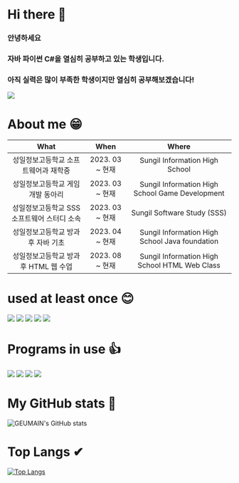 # Hi there 👋
### 안녕하세요
### 자바 파이썬 C#을 열심히 공부하고 있는 학생입니다.
### 아직 실력은 많이 부족한 학생이지만 열심히 공부해보겠습니다!
<img src="https://capsule-render.vercel.app/api?type=wave&color=auto&height=500&section=header&text=Welcome!&fontSize=90&animation = twinkling" />

# About me 😁
| What | When | Where |
|:--------:|:--------:|:--------:|
| 성일정보고등학교 소프트웨어과 재학중 | 2023. 03 ~ 현재 | Sungil Information High School |
| 성일정보고등학교 게임개발 동아리 | 2023. 03 ~ 현재 | Sungil Information High School Game Development|
| 성일정보고등학교 SSS 소프트웨어 스터디 소속 | 2023. 03 ~ 현재 | Sungil Software Study (SSS)|
| 성일정보고등학교 방과후 자바 기초 | 2023. 04 ~ 현재 | Sungil Information High School Java foundation|
| 성일정보고등학교 방과후 HTML 웹 수업 | 2023. 08 ~ 현재 | Sungil Information High School HTML Web Class|

# used at least once 😊
<img src="https://img.shields.io/badge/Java-F7DF1E?style=for-the-badge&logo=javascript&logoColor=white">
<img src="https://img.shields.io/badge/Python-3776AB?style=for-the-badge&logo=python&logoColor=white">
<img src="https://img.shields.io/badge/csharp-239120?style=for-the-badge&logo=csharp&logoColor=white">
<img src="https://img.shields.io/badge/html5-E34F26?style=for-the-badge&logo=html5&logoColor=white">
<img src="https://img.shields.io/badge/css3-1572B6?style=for-the-badge&logo=css3&logoColor=white">

# Programs in use 👍
<img src="https://img.shields.io/badge/eclipseide-2C2255?style=for-the-badge&logo=eclipseide&logoColor=white">
<img src="https://img.shields.io/badge/visualstudio-5C2D91?style=for-the-badge&logo=visualstudio&logoColor=white">
<img src="https://img.shields.io/badge/unity-FFFFFF?style=for-the-badge&logo=unity&logoColor=black">
<img src="https://img.shields.io/badge/visualstudiocode-007ACC?style=for-the-badge&logo=visualstudiocode&logoColor=white">

# My GitHub stats 👀
![GEUMAIN's GitHub stats](https://github-readme-stats.vercel.app/api?username=GEUMAIN&show_icons=true&theme=radical)
# Top Langs ✔
[![Top Langs](https://github-readme-stats.vercel.app/api/top-langs/?username=GEUMAIN&langs_count=8)](https://github.com/GEUMAIN/github-readme-stats)

<!--
**GEUMAIN/GEUMAIN** is a ✨ _special_ ✨ repository because its `README.md` (this file) appears on your GitHub profile.

- 🔭 I’m currently working on ...
- 🌱 I’m currently learning ...
- 👯 I’m looking to collaborate on ...
- 🤔 I’m looking for help with ...
- 💬 Ask me about ...
- 📫 How to reach me: ...
- 😄 Pronouns: ...
- ⚡ Fun fact: ...
